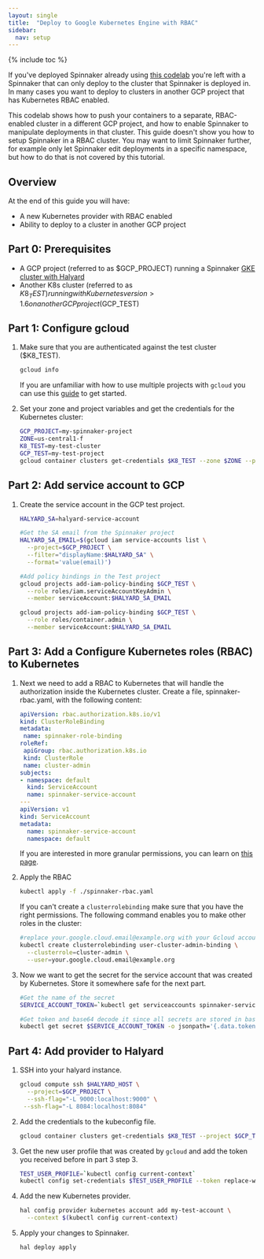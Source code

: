 ```yaml
---
layout: single
title:  "Deploy to Google Kubernetes Engine with RBAC"
sidebar:
  nav: setup
---
```


{% include toc %}

If you've deployed Spinnaker already using [this
codelab](/setup/quickstart/halyard-gke) you're left with a Spinnaker that can only deploy to the cluster that Spinnaker is deployed in.
In many cases you want to deploy to clusters in another GCP project that has Kubernetes RBAC enabled.

This codelab shows how to push your containers to a separate, RBAC-enabled cluster in a different GCP project, and how to enable Spinnaker to manipulate deployments in that cluster.
This guide doesn't show you how to setup Spinnaker in a RBAC cluster.
You may want to limit Spinnaker further, for example only let Spinnaker edit deployments in a specific namespace, but how to do that is not covered by this tutorial.

## Overview

At the end of this guide you will have:

* A new Kubernetes provider with RBAC enabled
* Ability to deploy to a cluster in another GCP project

## Part 0: Prerequisites

* A GCP project (referred to as $GCP_PROJECT) running a Spinnaker [GKE cluster with Halyard](/setup/quickstart/halyard-gke/)
* Another K8s cluster (referred to as $K8_TEST) running with Kubernetes version > 1.6 on another GCP project ($GCP_TEST)

## Part 1: Configure gcloud

1. Make sure that you are authenticated against the test cluster ($K8_TEST).

   ```bash
   gcloud info
   ```

   If you are unfamiliar with how to use multiple projects with ```gcloud``` you can use this [guide](https://cloud.google.com/sdk/docs/managing-configurations) to get started.

2. Set your zone and project variables and get the credentials for the Kubernetes cluster:

   ```bash
   GCP_PROJECT=my-spinnaker-project
   ZONE=us-central1-f
   K8_TEST=my-test-cluster
   GCP_TEST=my-test-project
   gcloud container clusters get-credentials $K8_TEST --zone $ZONE --project $GCP_TEST
   ```

## Part 2: Add service account to GCP

1. Create the service account in the GCP test project.

   ```bash
   HALYARD_SA=halyard-service-account

   #Get the SA email from the Spinnaker project
   HALYARD_SA_EMAIL=$(gcloud iam service-accounts list \
     --project=$GCP_PROJECT \
     --filter="displayName:$HALYARD_SA" \
     --format='value(email)')

   #Add policy bindings in the Test project
   gcloud projects add-iam-policy-binding $GCP_TEST \
     --role roles/iam.serviceAccountKeyAdmin \
     --member serviceAccount:$HALYARD_SA_EMAIL

   gcloud projects add-iam-policy-binding $GCP_TEST \
     --role roles/container.admin \
     --member serviceAccount:$HALYARD_SA_EMAIL
   ```

## Part 3: Add a Configure Kubernetes roles (RBAC) to Kubernetes

1. Next we need to add a RBAC to Kubernetes that will handle the authorization inside the Kubernetes cluster.
   Create a file, spinnaker-rbac.yaml, with the following content:

   ```yaml
   apiVersion: rbac.authorization.k8s.io/v1
   kind: ClusterRoleBinding
   metadata:
    name: spinnaker-role-binding
   roleRef:
    apiGroup: rbac.authorization.k8s.io
    kind: ClusterRole
    name: cluster-admin
   subjects:
   - namespace: default
     kind: ServiceAccount
     name: spinnaker-service-account
   ---
   apiVersion: v1
   kind: ServiceAccount
   metadata:
     name: spinnaker-service-account
     namespace: default
   ```

   If you are interested in more granular permissions, you can learn on [this page](https://www.spinnaker.io/setup/install/providers/kubernetes-v2/).

2. Apply the RBAC

   ```bash
   kubectl apply -f ./spinnaker-rbac.yaml
   ```

   If you can't create a ```clusterrolebinding``` make sure that you have the right permissions.
   The following command enables you to make other roles in the cluster:

   ```bash
   #replace your.google.cloud.email@example.org with your Gcloud account
   kubectl create clusterrolebinding user-cluster-admin-binding \
     --clusterrole=cluster-admin \
     --user=your.google.cloud.email@example.org
   ```

3. Now we want to get the secret for the service account that was created by Kubernetes.
   Store it somewhere safe for the next part.

   ```bash
   #Get the name of the secret
   SERVICE_ACCOUNT_TOKEN=`kubectl get serviceaccounts spinnaker-service-account -o jsonpath='{.secrets[0].name}'`

   #Get token and base64 decode it since all secrets are stored in base64 in Kubernetes and store it somewhere safe for later use
   kubectl get secret $SERVICE_ACCOUNT_TOKEN -o jsonpath='{.data.token}' | base64 --decode
   ```

## Part 4: Add provider to Halyard

1. SSH into your halyard instance.

   ```bash
   gcloud compute ssh $HALYARD_HOST \
     --project=$GCP_PROJECT \
     --ssh-flag="-L 9000:localhost:9000" \
    --ssh-flag="-L 8084:localhost:8084"
   ```

2. Add the credentials to the kubeconfig file.

   ```bash
   gcloud container clusters get-credentials $K8_TEST --project $GCP_TEST --zone us-central1-f
   ```

3. Get the new user profile that was created by ```gcloud``` and add the token you received before in part 3 step 3.

   ```bash
   TEST_USER_PROFILE=`kubectl config current-context`
   kubectl config set-credentials $TEST_USER_PROFILE --token replace-with-your-token-here
   ```

4. Add the new Kubernetes provider.

   ```bash
   hal config provider kubernetes account add my-test-account \
     --context $(kubectl config current-context)
   ```

5. Apply your changes to Spinnaker.

   ```bash
   hal deploy apply
   ```

